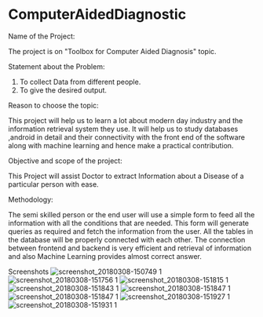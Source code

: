 # ComputerAidedDiagnostic

Name of the Project:

The project is on "Toolbox for Computer Aided Diagnosis"  topic.
	


Statement about the Problem:

1. To collect Data from different people.
2. To give the desired output.



Reason to choose the topic:

This project will help us to learn a lot about modern day industry and the information retrieval system they use. It will help us to study databases ,android in detail and their connectivity with the front end of the software along with machine learning and hence make a practical contribution.



Objective and scope of the project:

This Project will assist Doctor to extract Information about a Disease of a particular person with ease.



Methodology:

The semi skilled person or the end user will use a simple form to feed all the information with all the conditions that are needed. This form will generate queries as required and fetch the information from the user. All the tables in the database will be properly connected with each other. The connection between frontend and backend is very efficient and retrieval of information and also Machine Learning provides almost correct answer.


Screenshots 
![screenshot_20180308-150749 1](https://user-images.githubusercontent.com/13920440/37144591-8e0d53c0-22e4-11e8-9c1d-82837688146d.png)
![screenshot_20180308-151756 1](https://user-images.githubusercontent.com/13920440/37144621-9fa4ed8c-22e4-11e8-98c8-ed5d9db55b7d.png)
![screenshot_20180308-151815 1](https://user-images.githubusercontent.com/13920440/37144646-ac864b36-22e4-11e8-8cd1-e9f461c9b792.png)
![screenshot_20180308-151843 1](https://user-images.githubusercontent.com/13920440/37144920-7b6e100a-22e5-11e8-8947-f8ad51fa8034.png)
![screenshot_20180308-151847 1](https://user-images.githubusercontent.com/13920440/37144929-80dfcd62-22e5-11e8-9f28-6a6988724875.png)
![screenshot_20180308-151847 1](https://user-images.githubusercontent.com/13920440/37144937-86ca47ac-22e5-11e8-9cb5-0ea31060878d.png)
![screenshot_20180308-151927 1](https://user-images.githubusercontent.com/13920440/37144944-8ba5dd04-22e5-11e8-9877-1699f7f6487e.png)
![screenshot_20180308-151931 1](https://user-images.githubusercontent.com/13920440/37144950-8f5a1e24-22e5-11e8-8b36-2a44a9bb643f.png)


